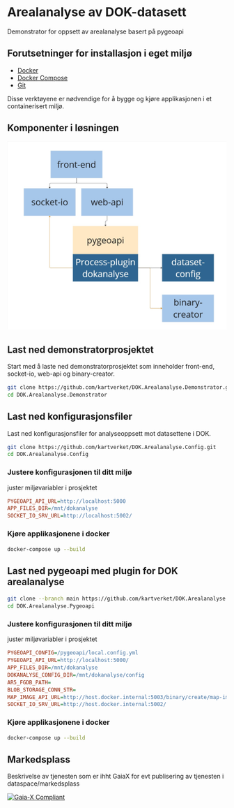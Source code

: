 # Arealanalyse av DOK-datasett
Demonstrator for oppsett av arealanalyse basert på pygeoapi

## Forutsetninger for installasjon i eget miljø
- [Docker](https://www.docker.com/)
- [Docker Compose](https://docs.docker.com/compose/)
- [Git](https://git-scm.com/)

Disse verktøyene er nødvendige for å bygge og kjøre applikasjonen i et containerisert miljø.


## Komponenter i løsningen
![Arkitektur](komponenter.jpg)

## Last ned demonstratorprosjektet
Start med å laste ned demonstratorprosjektet som inneholder front-end, socket-io, web-api og binary-creator.

```bash
git clone https://github.com/kartverket/DOK.Arealanalyse.Demonstrator.git
cd DOK.Arealanalyse.Demonstrator
```

## Last ned konfigurasjonsfiler
Last ned konfigurasjonsfiler for analyseoppsett mot datasettene i DOK.

```bash
git clone https://github.com/kartverket/DOK.Arealanalyse.Config.git
cd DOK.Arealanalyse.Config
```

### Justere konfigurasjonen til ditt miljø
juster miljøvariabler i prosjektet

```ini
PYGEOAPI_API_URL=http://localhost:5000
APP_FILES_DIR=/mnt/dokanalyse
SOCKET_IO_SRV_URL=http://localhost:5002/
```
### Kjøre applikasjonene i docker 
```bash
docker-compose up --build
```
## Last ned pygeoapi med plugin for DOK arealanalyse
```bash
git clone --branch main https://github.com/kartverket/DOK.Arealanalyse.Pygeoapi.git
cd DOK.Arealanalyse.Pygeoapi
```
### Justere konfigurasjonen til ditt miljø
juster miljøvariabler i prosjektet

```ini
PYGEOAPI_CONFIG=/pygeoapi/local.config.yml
PYGEOAPI_API_URL=http://localhost:5000/
APP_FILES_DIR=/mnt/dokanalyse
DOKANALYSE_CONFIG_DIR=/mnt/dokanalyse/config
AR5_FGDB_PATH=
BLOB_STORAGE_CONN_STR=
MAP_IMAGE_API_URL=http://host.docker.internal:5003/binary/create/map-image
SOCKET_IO_SRV_URL=http://host.docker.internal:5002/
```
### Kjøre applikasjonene i docker 
```bash
docker-compose up --build
```



## Markedsplass
Beskrivelse av tjenesten som er ihht GaiaX for evt publisering av tjenesten i dataspace/markedsplass

[![Gaia-X Compliant](https://img.shields.io/badge/Gaia--X-Compliant-blue)](./gaia-x/self-description.json)
